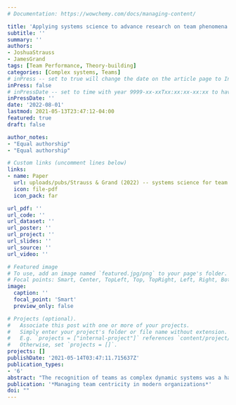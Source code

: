 ```yaml
---
# Documentation: https://wowchemy.com/docs/managing-content/

title: 'Applying systems science to advance research on team phenomena'
subtitle: ''
summary: ''
authors:
- JoshuaStrauss
- JamesGrand
tags: [Team Performance, Theory-building]
categories: [Complex systems, Teams]
# inPress -- set to true will change the date on the article page to In Press; set to false will show publication date
inPress: false
# inPressDate -- set to time with year 9999-xx-xxTxx:xx:xx-xx:xx to have article listed as "in press" on Publications page; set to '' and include a date in the 'date' field once published
inPressDate: ''
date: '2022-08-01'
lastmod: 2021-05-13T23:47:12-04:00
featured: true
draft: false

author_notes:
- "Equal authorship"
- "Equal authorship"

# Custom links (uncomment lines below)
links:
- name: Paper
  url: uploads/pubs/Strauss & Grand (2022) -- systems science for team phenomena.pdf
  icon: file-pdf
  icon_pack: far

url_pdf: ''
url_code: ''
url_dataset: ''
url_poster: ''
url_project: ''
url_slides: ''
url_source: ''
url_video: ''

# Featured image
# To use, add an image named `featured.jpg/png` to your page's folder.
# Focal points: Smart, Center, TopLeft, Top, TopRight, Left, Right, BottomLeft, Bottom, BottomRight.
image:
  caption: ''
  focal_point: 'Smart'
  preview_only: false

# Projects (optional).
#   Associate this post with one or more of your projects.
#   Simply enter your project's folder or file name without extension.
#   E.g. `projects = ["internal-project"]` references `content/project/deep-learning/index.md`.
#   Otherwise, set `projects = []`.
projects: []
publishDate: '2021-05-14T03:47:11.715637Z'
publication_types:
- '6'
abstract: "The recognition of teams as complex dynamic systems was a hallmark and among the earliest considerations of research on team functioning. However, the popularization of conceptual heuristics such as the input-process-outcome (IPO) framework and the accessibility of methodological, analytical, and meta-theoretical principles from multilevel theory (MLT) have resulted in a disconnect between contemporary theory and empirical research on teams and this foundational perspective. Thus, the primary motivation for the present paper is to facilitate and stimulate future research on team phenomena that embraces systems thinking. To do so, we describe key concepts, terminology, and ideas from specific branches of the systems sciences—namely open systems theory, dynamical systems, and agent-based systems—that have direct relevance for researching team phenomena as complex systems. Additionally, a comparison between two example models of team performance that are rooted in an IPO+MLT versus a systems-oriented perspective is offered to highlight the difference in foci, applications, and inferences these approaches offer. The paper concludes with a summary of key advantages as well as potential obstacles for reintroducing systems-thinking back into team science."
publication: '*Managing team centricity in modern organizations*'
doi: ""
---
```

